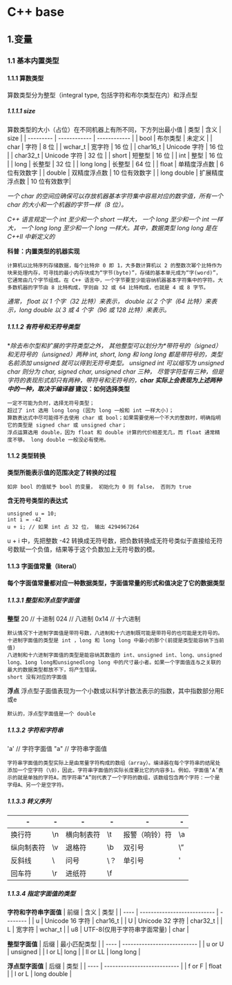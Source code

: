 # C++ base



## 1.变量
### 1.1 基本内置类型
#### 1.1.1 算数类型
算数类型分为整型（integral type,  包括字符和布尔类型在内）和浮点型

##### 1.1.1.1 size
算数类型的大小（占位）在不同机器上有所不同，下方列出最小值
| 类型      | 含义         | size         |
| --------- | ------------ | ------------ |
| bool      | 布尔类型     | 未定义       |
| char      | 字符         | 8 位         |
| wchar_t   | 宽字符       | 16 位        |
| char16_t  | Unicode 字符 | 16 位        |
| char32_t  | Unicode 字符 | 32 位        |
| short     | 短整型       | 16 位        |
| int       | 整型         | 16 位        |
| long      | 长整型       | 32 位        |
| long long | 长整型            | 64 位        |
| float		| 单精度浮点数 | 6 位有效数字 |
| double | 双精度浮点数 | 10 位有效数字 |
| long double | 扩展精度浮点数 | 10 位有效数字|

*一个 char 的空间应确保可以存放机器基本字符集中容易对应的数字值，所有一个 char 的大小和一个机器的字节一样（8 位）。*

*C++ 语言规定一个 int 至少和一个 short 一样大， 一个 long 至少和一个 int 一样大， 一个 long long 至少和一个 long 一样大。其中，数据类型 long long 是在 C++Ⅱ 中新定义的*

**科普：内置类型的机器实现**
```
计算机以比特序列存储数据，每个比特非 0 即 1，大多数计算机以 2 的整数次幂个比特作为块来处理内存，可寻找的最小内存块成为“字节(byte)”，存储的基本单元成为“字(word)”，它通常由几个字节组成。在 C++ 语言中，一个字节要至少能容纳机器基本字符集中的字符。大多数机器的字节由 8 比特构成，字则由 32 或 64 比特构成，也就是 4 或 8 字节。
```
*通常， float 以 1 个字（32 比特）来表示， double 以 2 个字（64 比特）来表示，long double 以 3 或 4 个字（96 或 128 比特）来表示。*

##### 1.1.1.2 有符号和无符号类型
**除去布尔型和扩展的字符类型之外， 其他整型可以划分为*带符号的（signed）*和*无符号的（unsigned）*两种**
*int, short, long 和 long long 都是带符号的，类型名前添加 unsigned 就可以得到无符号类型。 unsigned int 可以缩写为 unsigned*
*char 则分为 char, signed char, unsigned char 三种， 尽管字符型有三种，但是字符的表现形式却只有两种，带符号和无符号的，**char 实际上会表现为上述两种中的一种，取决于编译器***
**建议：如何选择类型**
```
一定不可能为负时，选择无符号类型；
超过了 int 选用 long long (因为 long 一般和 int 一样大小)；
算数表达式中尽可能得不去使用 char 或 bool；如果需要使用一个不大的整数时，明确指明它的类型是 signed char 或 unsigned char；
浮点运算选用 double，因为 float 和 double 计算的代价相差无几，而 float 通常精度不够。 long double 一般没必有使用。
```
#### 1.1.2 类型转换
**类型所能表示值的范围决定了转换的过程**
```
如非 bool 的值赋予 bool 的变量， 初始化为 0 则 false， 否则为 true
```

**含无符号类型的表达式**
```
unsigned u = 10;
int i = -42
u + i; // 如果 int 占 32 位， 输出 4294967264
```
u + i 中，先把整数 -42 转换成无符号数，把负数转换成无符号类似于直接给无符号数赋一个负值，结果等于这个负数加上无符号数的模。
#### 1.1.3 字面值常量（literal）
**每个字面值常量都对应一种数据类型，字面值常量的形式和值决定了它的数据类型**

##### 1.1.3.1 整型和浮点型字面值
**整型**
20 // 十进制
024 // 八进制
0x14 // 十六进制
```
默认情况下十进制字面值是带符号数，八进制和十六进制既可能是带符号的也可能是无符号的。十进制字面值的类型是 int ，long 和 long long 中最小的那个(前提是类型能容纳下当前值)
八进制和十六进制字面值的类型是能容纳其数值的 int、unsigned int、long、unsigned long、1ong long和unsignedlong long 中的尺寸最小者。如果一个字面值连与之关联的最大的数据类型都放不下，将产生错误。
short 没有对应的字面值
```

**浮点**
浮点型子面值表现为一个小数或以科学计数法表示的指数，其中指数部分用E或e
```
默认的，浮点型字面值是一个 double
```
##### 1.1.3.2 字符和字符串
'a' // 字符字面值
"a" // 字符串字面值
```
字符串字面值的类型实际上是由常量字符构成的数组（array）。编译器在每个字符串的结尾处添加一个空字符（\0），因此，字符串字面值的实际长度要比它的内容多1。例如，字面值‘A’表示的就是单独的字符A，而字符串“A”则代表了一个字符的数组，该数组包含两个字符：一个是字母A、另一个是空字符。
```
##### 1.1.3.3 转义序列


|-|-|-|-|-|-|
| --------- | ------------ | ------------ | ------------ | ------------ | ------------ |
| 换行符 | \n | 横向制表符 | \t | 报警（响铃）符 | \a|
| 纵向制表符 | \v | 退格符 | \b | 双引号 | \” |
| 反斜线 |	\\ | 问号 | \？ | 单引号 | \' |
| 回车符 | \r | 进纸符| \f |
##### 1.1.3.4 指定字面值的类型
**字符和字符串字面值**
| 前缀 | 含义                        | 类型     |
| ---- | --------------------------- | -------- |
| u    | Unicode 16 字符             | char16_t |
| U    | Unicode 32 字符             | char32_t |
| L    | 宽字符                      | wchar_t  |
| u8   | UTF-8(仅用于字符串字面常量) | char |

**整型字面值**
| 后缀 | 最小匹配类型 | 
| ---- | --------------------------- | 
| u or U   | unsigned | 
| l or L| long | 
| ll or LL | long long | 

**浮点型字面值**
| 后缀 | 类型 | 
| ---- | --------------------------- | 
| f  or F | float | 
| l or L | long double | 


